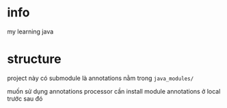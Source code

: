 # info
my learning java

# structure

project này có submodule là annotations nằm trong `java_modules/`

muốn sử dụng annotations processor cần install module annotations ở local trước sau đó 

